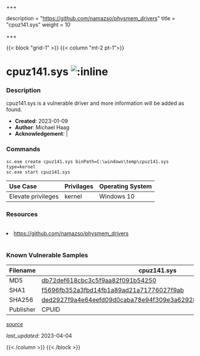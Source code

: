 +++

description = "https://github.com/namazso/physmem_drivers"
title = "cpuz141.sys"
weight = 10

+++


{{< block "grid-1" >}}
{{< column "mt-2 pt-1">}}


# cpuz141.sys ![:inline](/images/twitter_verified.png) 


### Description

cpuz141.sys is a vulnerable driver and more information will be added as found.

- **Created**: 2023-01-09
- **Author**: Michael Haag
- **Acknowledgement**:  | [](https://twitter.com/)

### Commands

```
sc.exe create cpuz141.sys binPath=C:\windows\temp\cpuz141.sys type=kernel
sc.exe start cpuz141.sys
```

| Use Case | Privilages | Operating System | 
|:---- | ---- | ---- |
| Elevate privileges | kernel | Windows 10 |

### Resources
<br>
<li><a href=" https://github.com/namazso/physmem_drivers"> https://github.com/namazso/physmem_drivers</a></li>
<br>

### Known Vulnerable Samples

| Filename | cpuz141.sys |
|:---- | ---- | 
| MD5 | <a href="https://www.virustotal.com/gui/file/db72def618cbc3c5f9aa82f091b54250">db72def618cbc3c5f9aa82f091b54250</a> |
| SHA1 | <a href="https://www.virustotal.com/gui/file/f5696fb352a3fbd14fb1a89ad21a71776027f9ab">f5696fb352a3fbd14fb1a89ad21a71776027f9ab</a> |
| SHA256 | <a href="https://www.virustotal.com/gui/file/ded2927f9a4e64eefd09d0caba78e94f309e3a6292841ae81d5528cab109f95d">ded2927f9a4e64eefd09d0caba78e94f309e3a6292841ae81d5528cab109f95d</a> |
| Publisher | CPUID || Signature | CPUID, VeriSign Class 3 Code Signing 2010 CA, VeriSign   || Description | CPUID Driver |


[*source*](https://github.com/magicsword-io/LOLDrivers/tree/main/yaml/cpuz141.sys.yml)

*last_updated:* 2023-04-04








{{< /column >}}
{{< /block >}}
